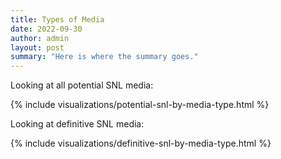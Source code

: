 ```yaml
---
title: Types of Media
date: 2022-09-30
author: admin
layout: post
summary: "Here is where the summary goes."
---
```


Looking at all potential SNL media: 

{% include visualizations/potential-snl-by-media-type.html %}

Looking at definitive SNL media: 

{% include visualizations/definitive-snl-by-media-type.html %}
